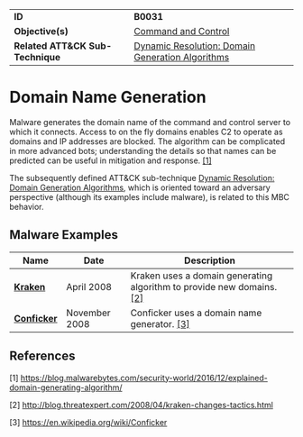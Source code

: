 |||
|---------|------------------------|
|**ID**|**B0031**|
|**Objective(s)**|[Command and Control](https://github.com/MBCProject/mbc-beta/tree/master/command-and-control)|
|**Related ATT&CK Sub-Technique**|[Dynamic Resolution: Domain Generation Algorithms](https://attack.mitre.org/techniques/T1568/002/)|

Domain Name Generation
======================
Malware generates the domain name of the command and control server to which it connects. Access to on the fly domains enables C2 to operate as domains and IP addresses are blocked. The algorithm can be complicated in more advanced bots; understanding the details so that names can be predicted can be useful in mitigation and response. [[1]](#1)

The subsequently defined ATT&CK sub-technique [Dynamic Resolution: Domain Generation Algorithms](https://attack.mitre.org/techniques/T1568/002/), which is oriented toward an adversary perspective (although its examples include malware), is related to this MBC behavior.

Malware Examples
----------------
|Name|Date|Description|
|-----------------------------|--------|-----------------------------|
|[**Kraken**](https://github.com/MBCProject/mbc-beta/blob/master/xample-malware/kraken.md) | April 2008 | Kraken uses a domain generating algorithm to provide new domains. [[2]](#2)|
|[**Conficker**](https://github.com/MBCProject/mbc-beta/blob/master/xample-malware/conficker.md)| November 2008| Conficker uses a domain name generator. [[3]](#3)

References
----------
<a name="1">[1]</a> https://blog.malwarebytes.com/security-world/2016/12/explained-domain-generating-algorithm/

<a name="2">[2]</a> http://blog.threatexpert.com/2008/04/kraken-changes-tactics.html

<a name="3">[3]</a> https://en.wikipedia.org/wiki/Conficker
